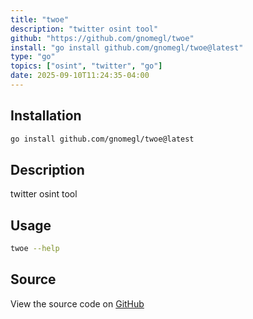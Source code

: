 ```yaml
---
title: "twoe"
description: "twitter osint tool"
github: "https://github.com/gnomegl/twoe"
install: "go install github.com/gnomegl/twoe@latest"
type: "go"
topics: ["osint", "twitter", "go"]
date: 2025-09-10T11:24:35-04:00
---
```


## Installation

```bash
go install github.com/gnomegl/twoe@latest
```

## Description

twitter osint tool

## Usage

```bash
twoe --help
```

## Source

View the source code on [GitHub](https://github.com/gnomegl/twoe)
